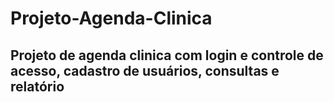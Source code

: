 # Projeto-Agenda-Clinica
## Projeto de agenda clinica com login e controle de acesso, cadastro de usuários, consultas e relatório
